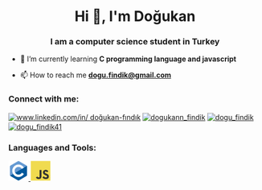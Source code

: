 <h1 align="center">Hi 👋, I'm Doğukan</h1>
<h3 align="center">I am a computer science student in Turkey</h3>

- 🌱 I’m currently learning **C programming language and javascript**

- 📫 How to reach me **dogu.findik@gmail.com**

<h3 align="left">Connect with me:</h3>
<p align="left">
<a href="https://linkedin.com/in/www.linkedin.com/in/ doğukan-fındık" target="blank"><img align="center" src="https://raw.githubusercontent.com/rahuldkjain/github-profile-readme-generator/master/src/images/icons/Social/linked-in-alt.svg" alt="www.linkedin.com/in/ doğukan-fındık" height="30" width="40" /></a>
<a href="https://instagram.com/dogukann_findik" target="blank"><img align="center" src="https://raw.githubusercontent.com/rahuldkjain/github-profile-readme-generator/master/src/images/icons/Social/instagram.svg" alt="dogukann_findik" height="30" width="40" /></a>
<a href="https://www.hackerrank.com/dogu_findik" target="blank"><img align="center" src="https://raw.githubusercontent.com/rahuldkjain/github-profile-readme-generator/master/src/images/icons/Social/hackerrank.svg" alt="dogu_findik" height="30" width="40" /></a>
<a href="https://www.leetcode.com/dogu_findik41" target="blank"><img align="center" src="https://raw.githubusercontent.com/rahuldkjain/github-profile-readme-generator/master/src/images/icons/Social/leet-code.svg" alt="dogu_findik41" height="30" width="40" /></a>
</p>

<h3 align="left">Languages and Tools:</h3>
<p align="left"> <a href="https://www.cprogramming.com/" target="_blank" rel="noreferrer"> <img src="https://raw.githubusercontent.com/devicons/devicon/master/icons/c/c-original.svg" alt="c" width="40" height="40"/> </a> <a href="https://developer.mozilla.org/en-US/docs/Web/JavaScript" target="_blank" rel="noreferrer"> <img src="https://raw.githubusercontent.com/devicons/devicon/master/icons/javascript/javascript-original.svg" alt="javascript" width="40" height="40"/> </a> </p>


